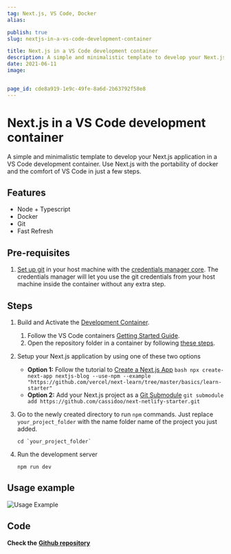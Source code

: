 ```yaml
---
tag: Next.js, VS Code, Docker
alias: 

publish: true
slug: nextjs-in-a-vs-code-development-container

title: Next.js in a VS Code development container
description: A simple and minimalistic template to develop your Next.js application in a VS Code development container.
date: 2021-06-11
image: 


page_id: cde8a919-1e9c-49fe-8a6d-2b63792f58e8
---
```


# Next.js in a VS Code development container

A simple and minimalistic template to develop your Next.js application in a VS Code development container. Use Next.js with the portability of docker and the comfort of VS Code in just a few steps.

## Features

- Node + Typescript
- Docker
- Git
- Fast Refresh

## Pre-requisites

1. [Set up git](https://git-scm.com/book/en/v2/Getting-Started-Installing-Git) in your host machine with the [credentials manager core](https://github.com/microsoft/Git-Credential-Manager-Core). The credentials manager will let you use the git credentials from your host machine inside the container without any extra step.

## Steps

1. Build and Activate the [Development Container](https://code.visualstudio.com/docs/remote/containers).
   1. Follow the VS Code containers [Getting Started Guide](https://code.visualstudio.com/docs/remote/containers#_getting-started).
   2. Open the repository folder in a container by following [these steps](https://code.visualstudio.com/docs/remote/containers#_quick-start-open-an-existing-folder-in-a-container).
1. Setup your Next.js application by using one of these two options
   - **Option 1:** Follow the tutorial to [Create a Next.js App](https://nextjs.org/learn/basics/create-nextjs-app) `bash npx create-next-app nextjs-blog --use-npm --example "https://github.com/vercel/next-learn/tree/master/basics/learn-starter"`
   - **Option 2:** Add your Next.js project as a [Git Submodule](https://git-scm.com/book/en/v2/Git-Tools-Submodules) `git submodule add https://github.com/cassidoo/next-netlify-starter.git`
1. Go to the newly created directory to run `npm` commands. Just replace `your_project_folder` with the name folder name of the project you just added.

   ```shell
   cd `your_project_folder`
   ```

1. Run the development server

   ```shell
   npm run dev
   ```

## Usage example

![Usage Example](/assets/docs/53866313.gif)

## Code

**Check the** [**Github repository**](https://github.com/FranciscoMoretti/nextjs-devcontainer)

